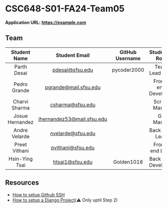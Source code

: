 # CSC648-S01-FA24-Team05

**Application URL: <https://example.com>**

## Team

|   Student Name   |     Student Email     | GitHub Username |  Student's Role  |
| :--------------: | :-------------------: | :-------------: | :--------------: |
|   Parth Desai    |   pdesai@sfsu.edu     |   pycoder2000   |   Team Lead / PM |
|   Pedro Grande   | pgrande@mail.sfsu.edu |                 |   Front-end Developer |
|  Charvi Sharma   |   csharma@sfsu.edu    |                 |   Scrum Master   |
| Josue Hernandez  | jhernandez53@mail.sfsu.edu |            |   Git Master     |
|  Andre Velarde   |  nvelarde@sfsu.edu    |                 |   Back-end Lead  |
|  Preet Vithani   |  pvithani@sfsu.edu    |                 |   Front-end Lead |
|  Hsin-Ying Tsai  |   htsai1@sfsu.edu     |   Golden1018    |   Back-end Developer |

## Resources

- [How to setup Github SSH](https://www.theserverside.com/blog/Coffee-Talk-Java-News-Stories-and-Opinions/GitHub-SSH-Key-Setup-Config-Ubuntu-Linux)
- [How to setup a Django Project](https://medium.com/@hacodder/setting-up-a-django-project-a-step-by-step-guide-a60dad87e82a)(:warning: Only uptil Step 2)